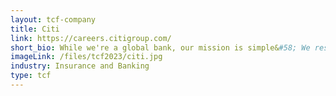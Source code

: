 ```yaml
---
layout: tcf-company
title: Citi
link: https://careers.citigroup.com/
short_bio: While we're a global bank, our mission is simple&#58; We responsibly provide financial services that enable growth and economic progress. Our distinct global network of people, data and relationships creates a mindset that allows Citi to spot opportunities, manage risks and connect dots for our clients in ways that others simply cannot.
imageLink: /files/tcf2023/citi.jpg
industry: Insurance and Banking
type: tcf
---
```

